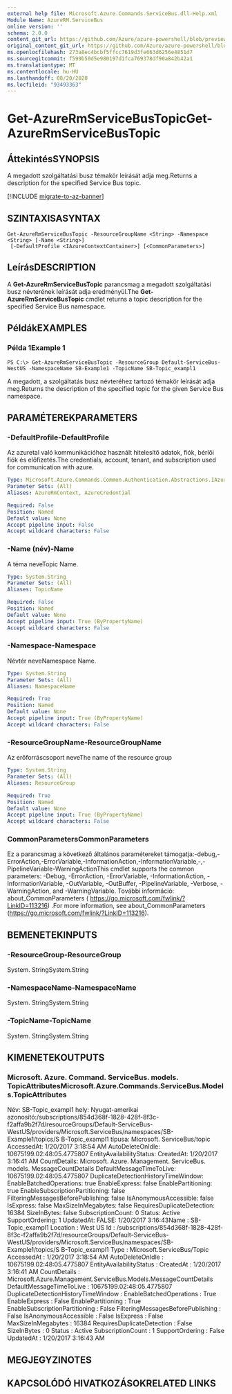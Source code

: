 ```yaml
---
external help file: Microsoft.Azure.Commands.ServiceBus.dll-Help.xml
Module Name: AzureRM.ServiceBus
online version: ''
schema: 2.0.0
content_git_url: https://github.com/Azure/azure-powershell/blob/preview/src/ResourceManager/ServiceBus/Commands.ServiceBus/help/Get-AzureRmServiceBusTopic.md
original_content_git_url: https://github.com/Azure/azure-powershell/blob/preview/src/ResourceManager/ServiceBus/Commands.ServiceBus/help/Get-AzureRmServiceBusTopic.md
ms.openlocfilehash: 273a8ec4bcbf5ffcc7619d3fe663d6256e4851d7
ms.sourcegitcommit: f599b50d5e980197d1fca769378df90a842b42a1
ms.translationtype: MT
ms.contentlocale: hu-HU
ms.lasthandoff: 08/20/2020
ms.locfileid: "93493363"
---
```

# <span data-ttu-id="fc244-101">Get-AzureRmServiceBusTopic</span><span class="sxs-lookup"><span data-stu-id="fc244-101">Get-AzureRmServiceBusTopic</span></span>

## <span data-ttu-id="fc244-102">Áttekintés</span><span class="sxs-lookup"><span data-stu-id="fc244-102">SYNOPSIS</span></span>
<span data-ttu-id="fc244-103">A megadott szolgáltatási busz témakör leírását adja meg.</span><span class="sxs-lookup"><span data-stu-id="fc244-103">Returns a description for the specified Service Bus topic.</span></span>

[!INCLUDE [migrate-to-az-banner](../../includes/migrate-to-az-banner.md)]

## <span data-ttu-id="fc244-104">SZINTAXISA</span><span class="sxs-lookup"><span data-stu-id="fc244-104">SYNTAX</span></span>

```
Get-AzureRmServiceBusTopic -ResourceGroupName <String> -Namespace <String> [-Name <String>]
 [-DefaultProfile <IAzureContextContainer>] [<CommonParameters>]
```

## <span data-ttu-id="fc244-105">Leírás</span><span class="sxs-lookup"><span data-stu-id="fc244-105">DESCRIPTION</span></span>
<span data-ttu-id="fc244-106">A **Get-AzureRmServiceBusTopic** parancsmag a megadott szolgáltatási busz névterének leírását adja eredményül.</span><span class="sxs-lookup"><span data-stu-id="fc244-106">The **Get-AzureRmServiceBusTopic** cmdlet returns a topic description for the specified Service Bus namespace.</span></span>

## <span data-ttu-id="fc244-107">Példák</span><span class="sxs-lookup"><span data-stu-id="fc244-107">EXAMPLES</span></span>

### <span data-ttu-id="fc244-108">Példa 1</span><span class="sxs-lookup"><span data-stu-id="fc244-108">Example 1</span></span>
```
PS C:\> Get-AzureRmServiceBusTopic -ResourceGroup Default-ServiceBus-WestUS -NamespaceName SB-Example1 -TopicName SB-Topic_exampl1
```

<span data-ttu-id="fc244-109">A megadott, a szolgáltatás busz névteréhez tartozó témakör leírását adja meg.</span><span class="sxs-lookup"><span data-stu-id="fc244-109">Returns the description of the specified topic for the given Service Bus namespace.</span></span>

## <span data-ttu-id="fc244-110">PARAMÉTEREK</span><span class="sxs-lookup"><span data-stu-id="fc244-110">PARAMETERS</span></span>

### <span data-ttu-id="fc244-111">-DefaultProfile</span><span class="sxs-lookup"><span data-stu-id="fc244-111">-DefaultProfile</span></span>
<span data-ttu-id="fc244-112">Az azuretal való kommunikációhoz használt hitelesítő adatok, fiók, bérlői fiók és előfizetés.</span><span class="sxs-lookup"><span data-stu-id="fc244-112">The credentials, account, tenant, and subscription used for communication with azure.</span></span>

```yaml
Type: Microsoft.Azure.Commands.Common.Authentication.Abstractions.IAzureContextContainer
Parameter Sets: (All)
Aliases: AzureRmContext, AzureCredential

Required: False
Position: Named
Default value: None
Accept pipeline input: False
Accept wildcard characters: False
```

### <span data-ttu-id="fc244-113">-Name (név)</span><span class="sxs-lookup"><span data-stu-id="fc244-113">-Name</span></span>
<span data-ttu-id="fc244-114">A téma neve</span><span class="sxs-lookup"><span data-stu-id="fc244-114">Topic Name.</span></span>

```yaml
Type: System.String
Parameter Sets: (All)
Aliases: TopicName

Required: False
Position: Named
Default value: None
Accept pipeline input: True (ByPropertyName)
Accept wildcard characters: False
```

### <span data-ttu-id="fc244-115">-Namespace</span><span class="sxs-lookup"><span data-stu-id="fc244-115">-Namespace</span></span>
<span data-ttu-id="fc244-116">Névtér neve</span><span class="sxs-lookup"><span data-stu-id="fc244-116">Namespace Name.</span></span>

```yaml
Type: System.String
Parameter Sets: (All)
Aliases: NamespaceName

Required: True
Position: Named
Default value: None
Accept pipeline input: True (ByPropertyName)
Accept wildcard characters: False
```

### <span data-ttu-id="fc244-117">-ResourceGroupName</span><span class="sxs-lookup"><span data-stu-id="fc244-117">-ResourceGroupName</span></span>
<span data-ttu-id="fc244-118">Az erőforráscsoport neve</span><span class="sxs-lookup"><span data-stu-id="fc244-118">The name of the resource group</span></span>

```yaml
Type: System.String
Parameter Sets: (All)
Aliases: ResourceGroup

Required: True
Position: Named
Default value: None
Accept pipeline input: True (ByPropertyName)
Accept wildcard characters: False
```

### <span data-ttu-id="fc244-119">CommonParameters</span><span class="sxs-lookup"><span data-stu-id="fc244-119">CommonParameters</span></span>
<span data-ttu-id="fc244-120">Ez a parancsmag a következő általános paramétereket támogatja:-debug,-ErrorAction,-ErrorVariable,-InformationAction,-InformationVariable,-,-PipelineVariable-WarningAction</span><span class="sxs-lookup"><span data-stu-id="fc244-120">This cmdlet supports the common parameters: -Debug, -ErrorAction, -ErrorVariable, -InformationAction, -InformationVariable, -OutVariable, -OutBuffer, -PipelineVariable, -Verbose, -WarningAction, and -WarningVariable.</span></span> <span data-ttu-id="fc244-121">További információ: about_CommonParameters ( https://go.microsoft.com/fwlink/?LinkID=113216) .</span><span class="sxs-lookup"><span data-stu-id="fc244-121">For more information, see about_CommonParameters (https://go.microsoft.com/fwlink/?LinkID=113216).</span></span>

## <span data-ttu-id="fc244-122">BEMENETEK</span><span class="sxs-lookup"><span data-stu-id="fc244-122">INPUTS</span></span>

### <span data-ttu-id="fc244-123">-ResourceGroup</span><span class="sxs-lookup"><span data-stu-id="fc244-123">-ResourceGroup</span></span>
 <span data-ttu-id="fc244-124">System. String</span><span class="sxs-lookup"><span data-stu-id="fc244-124">System.String</span></span>
 

### <span data-ttu-id="fc244-125">-NamespaceName</span><span class="sxs-lookup"><span data-stu-id="fc244-125">-NamespaceName</span></span>
 <span data-ttu-id="fc244-126">System. String</span><span class="sxs-lookup"><span data-stu-id="fc244-126">System.String</span></span>
 

### <span data-ttu-id="fc244-127">-TopicName</span><span class="sxs-lookup"><span data-stu-id="fc244-127">-TopicName</span></span>
 <span data-ttu-id="fc244-128">System. String</span><span class="sxs-lookup"><span data-stu-id="fc244-128">System.String</span></span>

## <span data-ttu-id="fc244-129">KIMENETEK</span><span class="sxs-lookup"><span data-stu-id="fc244-129">OUTPUTS</span></span>

### <span data-ttu-id="fc244-130">Microsoft. Azure. Command. ServiceBus. models. TopicAttributes</span><span class="sxs-lookup"><span data-stu-id="fc244-130">Microsoft.Azure.Commands.ServiceBus.Models.TopicAttributes</span></span>
<span data-ttu-id="fc244-131">Név: SB-Topic_exampl1 hely: Nyugat-amerikai azonosító:/subscriptions/854d368f-1828-428f-8f3c-f2affa9b2f7d/resourceGroups/Default-ServiceBus-WestUS/providers/Microsoft.ServiceBus/namespaces/SB-Example1/topics/S B-Topic_exampl1 típusa: Microsoft. ServiceBus/topic AccessedAt: 1/20/2017 3:18:54 AM AutoDeleteOnIdle: 10675199.02:48:05.4775807 EntityAvailabilityStatus: CreatedAt: 1/20/2017 3:16:41 AM CountDetails: Microsoft. Azure. Management. ServiceBus. models. MessageCountDetails DefaultMessageTimeToLive: 10675199.02:48:05.4775807 DuplicateDetectionHistoryTimeWindow: EnableBatchedOperations: true EnableExpress: false EnablePartitioning: true EnableSubscriptionPartitioning: false FilteringMessagesBeforePublishing: false IsAnonymousAccessible: false IsExpress: false MaxSizeInMegabytes: false RequiresDuplicateDetection: 16384 SizeInBytes: false SubscriptionCount: 0 Status: Active SupportOrdering: 1 UpdatedAt: FALSE: 1/20/2017 3:16:43</span><span class="sxs-lookup"><span data-stu-id="fc244-131">Name                                : SB-Topic_exampl1 Location                            : West US Id                                  : /subscriptions/854d368f-1828-428f-8f3c-f2affa9b2f7d/resourceGroups/Default-ServiceBus-WestUS/providers/Microsoft.ServiceBus/namespaces/SB-Example1/topics/S B-Topic_exampl1 Type                                : Microsoft.ServiceBus/Topic AccessedAt                          : 1/20/2017 3:18:54 AM AutoDeleteOnIdle                    : 10675199.02:48:05.4775807 EntityAvailabilityStatus            : CreatedAt                           : 1/20/2017 3:16:41 AM CountDetails                        : Microsoft.Azure.Management.ServiceBus.Models.MessageCountDetails DefaultMessageTimeToLive            : 10675199.02:48:05.4775807 DuplicateDetectionHistoryTimeWindow : EnableBatchedOperations             : True EnableExpress                       : False EnablePartitioning                  : True EnableSubscriptionPartitioning      : False FilteringMessagesBeforePublishing   : False IsAnonymousAccessible               : False IsExpress                           : False MaxSizeInMegabytes                  : 16384 RequiresDuplicateDetection          : False SizeInBytes                         : 0 Status                              : Active SubscriptionCount                   : 1 SupportOrdering                     : False UpdatedAt                           : 1/20/2017 3:16:43 AM</span></span>

## <span data-ttu-id="fc244-132">MEGJEGYZI</span><span class="sxs-lookup"><span data-stu-id="fc244-132">NOTES</span></span>

## <span data-ttu-id="fc244-133">KAPCSOLÓDÓ HIVATKOZÁSOK</span><span class="sxs-lookup"><span data-stu-id="fc244-133">RELATED LINKS</span></span>

